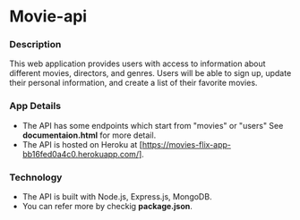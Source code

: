 # Movie-api

### Description
This web application provides users with access to information about different movies, directors, and genres. 
Users will be able to sign up, update their personal information, and create a list of their favorite movies.

### App Details
  * The API has some endpoints which start from "movies" or "users" See __documentaion.html__ for more detail.
  * The API is hosted on Heroku at [https://movies-flix-app-bb16fed0a4c0.herokuapp.com/].

### Technology
  * The API is built with Node.js, Express.js, MongoDB. 
  * You can refer more by checkig __package.json__.
 
